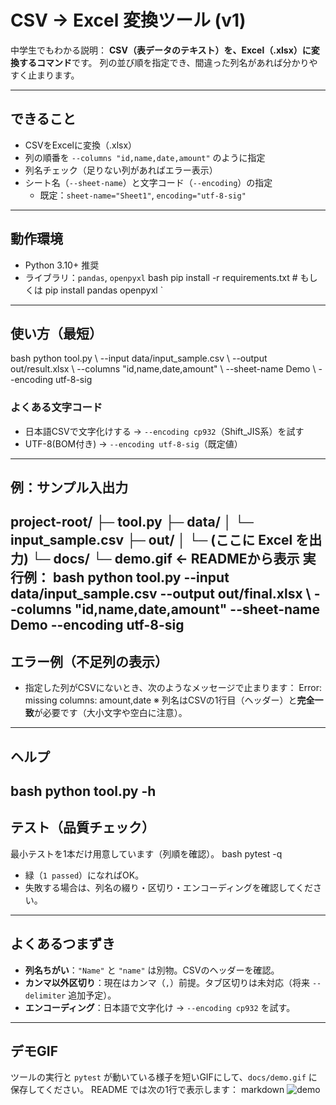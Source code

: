 # CSV → Excel 変換ツール (v1)

中学生でもわかる説明：
**CSV（表データのテキスト）を、Excel（.xlsx）に変換するコマンド**です。
列の並び順を指定でき、間違った列名があれば分かりやすく止まります。

---

## できること

- CSVをExcelに変換（.xlsx）
- 列の順番を `--columns "id,name,date,amount"` のように指定
- 列名チェック（足りない列があればエラー表示）
- シート名（`--sheet-name`）と文字コード（`--encoding`）の指定
  - 既定：`sheet-name="Sheet1"`, `encoding="utf-8-sig"`

---

## 動作環境

- Python 3.10+ 推奨
- ライブラリ：`pandas`, `openpyxl`
bash pip install -r requirements.txt # もしくは pip install pandas openpyxl
`

---

## 使い方（最短）
bash python tool.py \ --input data/input_sample.csv \ --output out/result.xlsx \ --columns "id,name,date,amount" \ --sheet-name Demo \ --encoding utf-8-sig
### よくある文字コード

* 日本語CSVで文字化けする → `--encoding cp932`（Shift\_JIS系）を試す
* UTF-8(BOM付き) → `--encoding utf-8-sig`（既定値）

---

## 例：サンプル入出力
project-root/ ├─ tool.py ├─ data/ │ └─ input_sample.csv ├─ out/ │ └─ (ここに Excel を出力) └─ docs/ └─ demo.gif ← READMEから表示
実行例：
bash python tool.py --input data/input_sample.csv --output out/final.xlsx \ --columns "id,name,date,amount" --sheet-name Demo --encoding utf-8-sig
---

## エラー例（不足列の表示）

* 指定した列がCSVにないとき、次のようなメッセージで止まります：
Error: missing columns: amount,date
※ 列名はCSVの1行目（ヘッダー）と**完全一致**が必要です（大小文字や空白に注意）。

---

## ヘルプ
bash python tool.py -h
---

## テスト（品質チェック）

最小テストを1本だけ用意しています（列順を確認）。
bash pytest -q
* 緑（`1 passed`）になればOK。
* 失敗する場合は、列名の綴り・区切り・エンコーディングを確認してください。

---

## よくあるつまずき

* **列名ちがい**：`"Name"` と `"name"` は別物。CSVのヘッダーを確認。
* **カンマ以外区切り**：現在はカンマ（`,`）前提。タブ区切りは未対応（将来 `--delimiter` 追加予定）。
* **エンコーディング**：日本語で文字化け → `--encoding cp932` を試す。

---

## デモGIF

ツールの実行と `pytest` が動いている様子を短いGIFにして、`docs/demo.gif` に保存してください。
README では次の1行で表示します：
markdown ![demo](docs/demo.gif)